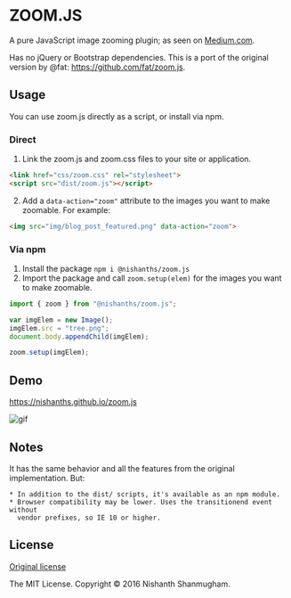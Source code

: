 # ZOOM.JS

A pure JavaScript image zooming plugin; as seen on
[Medium.com](https://medium.com/designing-medium/image-zoom-on-medium-24d146fc0c20). 

Has no jQuery or Bootstrap dependencies. This is a port of the original
version by @fat: <https://github.com/fat/zoom.js>.

## Usage

You can use zoom.js directly as a script, or install via npm.

### Direct

1. Link the zoom.js and zoom.css files to your site or application.

  ```html
  <link href="css/zoom.css" rel="stylesheet">
  <script src="dist/zoom.js"></script>
  ```

2. Add a `data-action="zoom"` attribute to the images you want to make
   zoomable. For example:

  ```html
  <img src="img/blog_post_featured.png" data-action="zoom">
  ```

### Via npm

1. Install the package `npm i @nishanths/zoom.js`
2. Import the package and call `zoom.setup(elem)` for the images you want to
   make zoomable. 

```js
import { zoom } from "@nishanths/zoom.js";

var imgElem = new Image();
imgElem.src = "tree.png";
document.body.appendChild(imgElem);

zoom.setup(imgElem);
```

## Demo

<https://nishanths.github.io/zoom.js>

![gif](https://i.imgur.com/gj3foRU.gif)


## Notes

It has the same behavior and all the features from the original implementation. But:

```
* In addition to the dist/ scripts, it's available as an npm module.
* Browser compatibility may be lower. Uses the transitionend event without
  vendor prefixes, so IE 10 or higher.
```

## License

[Original license](https://raw.githubusercontent.com/fat/zoom.js/master/MIT-LICENSE.txt)

The MIT License. Copyright © 2016 Nishanth Shanmugham.
